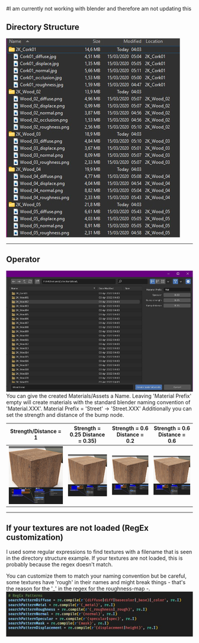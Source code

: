 #I am currently not working with blender and therefore am not updating this

## Directory Structure
![Needed directory structure](/images/NeededDirectoryStructure.jpg)

---

## Operator
![Directory Selection](/images/DirectorySelection.jpg)
You can give the created Materials/Assets a Name.
Leaving 'Material Prefix' empty will create materials with the standard blender naming convention of 'Material.XXX'.
Material Prefix = 'Street' -> 'Street.XXX'
Additionally you can set the strength and distance of the bump node.

Strength/Distance = 1 | Strength = 0.25 Distance = 0.35) | Strength = 0.6 Distance = 0.2 | Strength = 0.6 Distance = 0.6 |
| ---- | ---- | ---- |  ---- |
 <img src="images/defaultBump.jpg" alt="drawing" width="200"/> | <img src="images/customBump.jpg" alt="drawing" width="200"/> | <img src="images/strength.jpg" alt="drawing" width="200"/> | <img src="images/distance.jpg" alt="drawing" width="200"/>

---

## If your textures are not loaded (RegEx customization)
I used some regular expressions to find textures with a filename that is seen in the directory structure example. If your textures are not loaded, this is probably because the regex doesn't match.

You can customize them to match your naming convention but be careful, some textures have 'rough' in their names and might break things - that's the reason for the '_' in the regex for the roughness-map -.
![RegEx](/images/RegEx.jpg)

